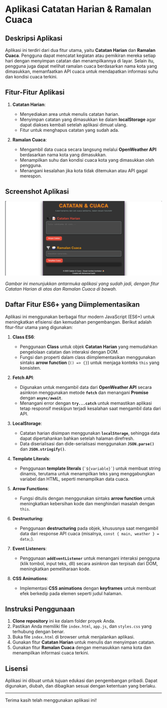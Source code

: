 # Aplikasi Catatan Harian & Ramalan Cuaca

## Deskripsi Aplikasi
Aplikasi ini terdiri dari dua fitur utama, yaitu **Catatan Harian** dan **Ramalan Cuaca**. Pengguna dapat mencatat kegiatan atau pemikiran mereka setiap hari dengan menyimpan catatan dan menampilkannya di layar. Selain itu, pengguna juga dapat melihat ramalan cuaca berdasarkan nama kota yang dimasukkan, memanfaatkan API cuaca untuk mendapatkan informasi suhu dan kondisi cuaca terkini.

## Fitur-Fitur Aplikasi
1. **Catatan Harian**:
   - Menyediakan area untuk menulis catatan harian.
   - Menyimpan catatan yang dimasukkan ke dalam **localStorage** agar dapat diakses kembali setelah aplikasi dimuat ulang.
   - Fitur untuk menghapus catatan yang sudah ada.

2. **Ramalan Cuaca**:
   - Mengambil data cuaca secara langsung melalui **OpenWeather API** berdasarkan nama kota yang dimasukkan.
   - Menampilkan suhu dan kondisi cuaca kota yang dimasukkan oleh pengguna.
   - Menangani kesalahan jika kota tidak ditemukan atau API gagal merespon.

## Screenshot Aplikasi
![Screenshot Aplikasi](https://github.com/MUHHakiki/praktikum-2/blob/main/Screenshot%202025-04-13%20221141.png)

*Gambar ini menunjukkan antarmuka aplikasi yang sudah jadi, dengan fitur Catatan Harian di atas dan Ramalan Cuaca di bawah.*

## Daftar Fitur ES6+ yang Diimplementasikan
Aplikasi ini menggunakan berbagai fitur modern JavaScript (ES6+) untuk meningkatkan efisiensi dan kemudahan pengembangan. Berikut adalah fitur-fitur utama yang digunakan:

1. **Class ES6**:
   - Penggunaan **Class** untuk objek **Catatan Harian** yang memudahkan pengelolaan catatan dan interaksi dengan DOM.
   - Fungsi dan properti dalam class diimplementasikan menggunakan sintaks **arrow function** (`() => {}`) untuk menjaga konteks `this` yang konsisten.

2. **Fetch API**:
   - Digunakan untuk mengambil data dari **OpenWeather API** secara asinkron menggunakan metode **`fetch`** dan menangani **Promise** dengan **`async/await`**.
   - Menangani error dengan **`try...catch`** untuk memastikan aplikasi tetap responsif meskipun terjadi kesalahan saat mengambil data dari API.

3. **LocalStorage**:
   - Catatan harian disimpan menggunakan **`localStorage`**, sehingga data dapat dipertahankan bahkan setelah halaman direfresh.
   - Data diserialisasi dan dide-serialisasi menggunakan **`JSON.parse()`** dan **`JSON.stringify()`**.

4. **Template Literals**:
   - Penggunaan **template literals** (`` `${variable}` ``) untuk membuat string dinamis, terutama untuk menampilkan teks yang menggabungkan variabel dan HTML, seperti menampilkan data cuaca.

5. **Arrow Functions**:
   - Fungsi ditulis dengan menggunakan sintaks **arrow function** untuk meningkatkan kebersihan kode dan menghindari masalah dengan `this`.

6. **Destructuring**:
   - Penggunaan **destructuring** pada objek, khususnya saat mengambil data dari response API cuaca (misalnya, `const { main, weather } = data;`).

7. **Event Listeners**:
   - Penggunaan **`addEventListener`** untuk menangani interaksi pengguna (klik tombol, input teks, dll) secara asinkron dan terpisah dari DOM, meningkatkan pemeliharaan kode.

8. **CSS Animations**:
   - Implementasi **CSS animations** dengan **keyframes** untuk membuat efek berkedip pada elemen seperti judul halaman.

## Instruksi Penggunaan
1. **Clone repository** ini ke dalam folder proyek Anda.
2. Pastikan Anda memiliki file `index.html`, `app.js`, dan `styles.css` yang terhubung dengan benar.
3. Buka file `index.html` di browser untuk menjalankan aplikasi.
4. Gunakan fitur **Catatan Harian** untuk menulis dan menyimpan catatan.
5. Gunakan fitur **Ramalan Cuaca** dengan memasukkan nama kota dan menampilkan informasi cuaca terkini.

## Lisensi
Aplikasi ini dibuat untuk tujuan edukasi dan pengembangan pribadi. Dapat digunakan, diubah, dan dibagikan sesuai dengan ketentuan yang berlaku.

---

Terima kasih telah menggunakan aplikasi ini!
